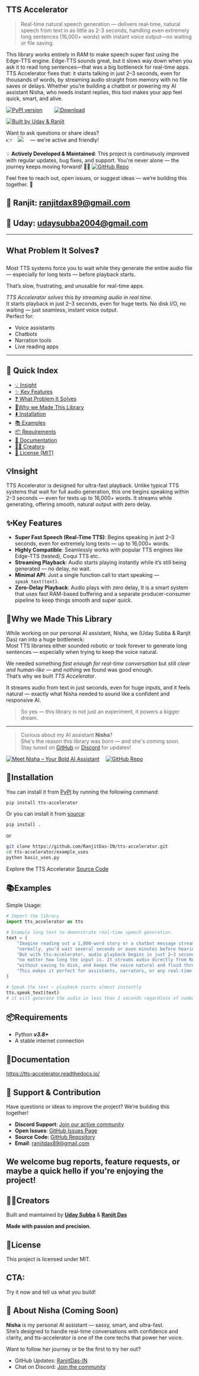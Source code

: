 ## TTS Accelerator

> Real-time natural speech generation — delivers real-time, natural speech from text in as little as 2-3 seconds, handling even extremely long sentences (16,000+ words) with instant voice output—no waiting or file saving.


This library works entirely in RAM to make speech super fast using the Edge-TTS engine. Edge-TTS sounds great, but it slows way down when you ask it to read long sentences—that was a big bottleneck for real-time apps. TTS Accelerator fixes that: it starts talking in just 2–3 seconds, even for thousands of words, by streaming audio straight from memory with no file saves or delays. Whether you’re building a chatbot or powering my AI assistant Nisha, who needs instant replies, this tool makes your app feel quick, smart, and alive.

[![PyPI version](https://badge.fury.io/py/tts-accelerator.svg)](https://pypi.org/project/tts-accelerator/)&emsp;&emsp;
[![Download](https://pepy.tech/badge/tts-accelerator)](https://pepy.tech/project/tts-accelerator)

[![Built by Uday & Ranjit](https://img.shields.io/badge/Built_by-UDAY_&_RANJIT-black?style=rounded&labelColor=blueviolet&color=lightgreen)](https://github.com/RanjitDas-IN/Nisha_rework)



Want to ask questions or share ideas?  
👉&emsp;[![](https://dcbadge.vercel.app/api/server/JVzAfRjyxV?style=flat&compact=True)](https://discord.gg/JVzAfRjyxV)
&emsp;— we're active and friendly!


💡 **Actively Developed & Maintained**: This project is continuously improved with regular updates, bug fixes, and support. You're never alone — the journey keeps moving forward! 🚀🔧
[![GitHub Repo](https://img.shields.io/badge/GitHub__Repo-black?logo=github&style=social)](https://github.com/RanjitDas-IN/tts-accelerator)

Feel free to reach out, open issues, or suggest ideas — we’re building this together. 🤝

## 📧 Ranjit: ranjitdax89@gmail.com
## 📧 Uday: udaysubba2004@gmail.com
---
## What Problem It Solves❓

Most TTS systems force you to wait while they generate the entire audio file — especially for long texts — before playback starts.

That’s slow, frustrating, and unusable for real-time apps.

*TTS Accelerator solves this by streaming audio in real time.*  
It starts playback in just 2–3 seconds, even for huge texts. No disk I/O, no waiting — just seamless, instant voice output.  
Perfect for:
- Voice assistants
- Chatbots
- Narration tools
- Live reading apps
---

## 📖 Quick Index

- [💡 Insight](#insight)
- [✨ Key Features](#key-features)
- [❓ What Problem It Solves](#what-problem-it-solves)
- [🧠Why we Made This Library](#why-i-made-this-library)
- [⬇️ Installation](#installation)
- [📚 Examples](#examples)
- [📦 Requirements](#requirements)
- [📖 Documentation](#documentation)
- [👨‍🎓 Creators](#creator)
- [📝 License (MIT)](#license)


## 💡Insight


TTS Accelerator is designed for ultra-fast playback.
Unlike typical TTS systems that wait for full audio generation, this one begins speaking within 2–3 seconds — even for texts up to 16,000+ words. It streams while generating, offering smooth, natural output with zero delay.


## ✨Key Features

- **Super Fast Speech (Real-Time TTS)**: Begins speaking in just 2–3 seconds, even for extremely long texts — up to 16,000+ words.
- **Highly Compatible**: Seamlessly works with popular TTS engines like Edge-TTS (tested), Coqui TTS etc.. 
- **Streaming Playback**: Audio starts playing instantly while it’s still being generated — no delay, no wait.
- **Minimal API**: Just a single function call to start speaking — `speak_text(text)`.
- **Zero-Delay Playback**: Audio plays with zero delay, It is a smart system that uses fast RAM-based buffering and a separate producer-consumer pipeline to keep things smooth and super quick.


## 🧠Why we Made This Library

While working on our personal AI assistant, Nisha, we (Uday Subba & Ranjit Das) ran into a huge bottleneck:  
Most TTS libraries either sounded robotic or took forever to generate long sentences — especially when trying to keep the voice natural.

We needed something *fast enough for real-time conversation* but still *clear and human-like* — and nothing we found was good enough.  
That’s why we built *TTS Accelerator*.

It streams audio from text in just seconds, even for huge inputs, and it feels natural — exactly what Nisha needed to sound like a confident and responsive AI.

> So yes — this library is not just an experiment, it powers a bigger dream.
---

> Curious about my AI assistant **Nisha**?  
> She's the reason this library was born — and she's coming soon.  
> Stay tuned on [GitHub](https://github.com/RanjitDas-IN) or [Discord](https://discord.gg/JVzAfRjyxV) for updates!


[![Meet Nisha – Your Bold AI Assistant](https://img.shields.io/badge/Nisha-AI_Assistant_in_Progress-purple?style=for-the-badge&logo=voice-over)](https://github.com/RanjitDas-IN/Nisha_rework)&emsp;
[![GitHub Repo](https://img.shields.io/badge/GitHub__Repo-black?logo=github&style=social)](https://github.com/RanjitDas-IN/Nisha_rework)


## 🔧Installation

You can install it from [PyPI](https://pypi.org/project/tts-accelerator/) by running the following command:

```
pip install tts-accelerator
```

Or you can install it from [source](https://github.com/RanjitDas-IN/tts-accelerator): 

```
pip install .
```
or
```bash
git clone https://github.com/RanjitDas-IN/tts-accelerator.git
cd tts-accelerator/example_uses
python basic_uses.py
```
Explore the TTS Accelerator [Source Code](https://github.com/RanjitDas-IN/tts-accelerator)


## 📚Examples

Simple Usage:

```python
# Import the library
import tts_accelerator as tts

# Example long text to demonstrate real-time speech generation.
text = (
    "Imagine reading out a 1,000-word story or a chatbot message stream — "
    "normally, you'd wait several seconds or even minutes before hearing anything. "
    "But with tts-accelerator, audio playback begins in just 2–3 seconds, "
    "no matter how long the input is. It streams audio directly from RAM, "
    "without saving to disk, and keeps the voice natural and fluid throughout. "
    "This makes it perfect for assistants, narrators, or any real-time voice-based apps."
)

# Speak the text — playback starts almost instantly
tts.speak_text(text)
# it will generate the audio in less than 3 seconds regardless of number of lines in the 'text variable'
```


## 📦Requirements

- Python **_v3.8+_**
- A stable internet connection

## 📖Documentation

https://tts-accelerator.readthedocs.io/



## 🤝 Support & Contribution

Have questions or ideas to improve the project? We’re building this together!

- **Discord Support**: [Join our active community](https://discord.gg/JVzAfRjyxV)
- **Open Issues**: [GitHub Issues Page](https://github.com/RanjitDas-IN/tts-accelerator/issues)
- **Source Code**: [GitHub Repository](https://github.com/RanjitDas-IN/tts-accelerator)
- **Email**: ranjitdax89@gmail.com

We welcome bug reports, feature requests, or maybe a quick hello if you're enjoying the project!
---
## 👨‍🎓Creators
Built and maintained by 
[**Uday Subba**](https://github.com/kisxo) & [**Ranjit Das**](https://github.com/RanjitDas-IN)

**Made with passion and precision.**

## 📝License

This project is licensed under MIT.
## CTA:
Try it now and tell us what you build!
## 🔮 About Nisha (Coming Soon)

**Nisha** is my personal AI assistant — sassy, smart, and ultra-fast.  
She’s designed to handle real-time conversations with confidence and clarity, and tts-accelerator is one of the core techs that power her voice.

Want to follow her journey or be the first to try her out?

- GitHub Updates: [RanjitDas-IN](https://github.com/RanjitDas-IN/Nisha_rework)
- Chat on Discord: [Join the community](https://discord.gg/JVzAfRjyxV)


